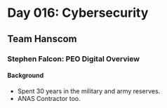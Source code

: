 # Day 016: Cybersecurity

## Team Hanscom

### Stephen Falcon: PEO Digital Overview

#### Background

* Spent 30 years in the military and army reserves.
* ANAS Contractor too.

